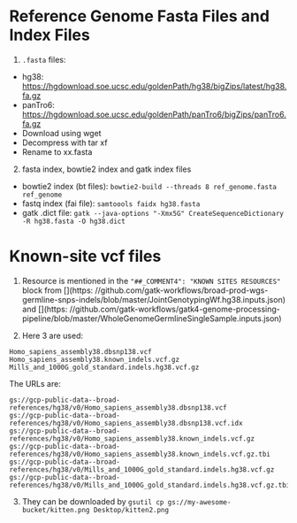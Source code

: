# Reference Genome Fasta Files and Index Files

1. `.fasta` files:
- hg38: https://hgdownload.soe.ucsc.edu/goldenPath/hg38/bigZips/latest/hg38.fa.gz
- panTro6: https://hgdownload.soe.ucsc.edu/goldenPath/panTro6/bigZips/panTro6.fa.gz
- Download using wget
- Decompress with tar xf
- Rename to xx.fasta

2. fasta index,  bowtie2 index and gatk index files
- bowtie2 index (bt files): `bowtie2-build --threads 8 ref_genome.fasta ref_genome`
- fastq index (fai file): `samtoools faidx hg38.fasta`
- gatk .dict file: 
`gatk --java-options "-Xmx5G" CreateSequenceDictionary -R hg38.fasta -O hg38.dict`

# Known-site vcf files

1. Resource is mentioned in the `"##_COMMENT4": "KNOWN SITES RESOURCES"` block from
[](https:
//github.com/gatk-workflows/broad-prod-wgs-germline-snps-indels/blob/master/JointGenotypingWf.hg38.inputs.json)
 and [](https:
//github.com/gatk-workflows/gatk4-genome-processing-pipeline/blob/master/WholeGenomeGermlineSingleSample.inputs.json)

2. Here 3 are used:
```
Homo_sapiens_assembly38.dbsnp138.vcf
Homo_sapiens_assembly38.known_indels.vcf.gz
Mills_and_1000G_gold_standard.indels.hg38.vcf.gz
```
The URLs are:
```
gs://gcp-public-data--broad-references/hg38/v0/Homo_sapiens_assembly38.dbsnp138.vcf
gs://gcp-public-data--broad-references/hg38/v0/Homo_sapiens_assembly38.dbsnp138.vcf.idx
gs://gcp-public-data--broad-references/hg38/v0/Homo_sapiens_assembly38.known_indels.vcf.gz
gs://gcp-public-data--broad-references/hg38/v0/Homo_sapiens_assembly38.known_indels.vcf.gz.tbi
gs://gcp-public-data--broad-references/hg38/v0/Mills_and_1000G_gold_standard.indels.hg38.vcf.gz
gs://gcp-public-data--broad-references/hg38/v0/Mills_and_1000G_gold_standard.indels.hg38.vcf.gz.tbi
```
3. They can be downloaded by 
`gsutil cp gs://my-awesome-bucket/kitten.png Desktop/kitten2.png`
